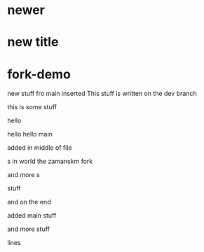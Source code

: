 # newer
# new title 

# fork-demo


new stuff fro main
inserted 
This stuff is written on the dev branch



this is some stuff

hello

hello
hello
main

added in  middle of file

s in world the zamanskm fork

and  more s

stuff

and on the end

added
main stuff

and  more stuff

lines
